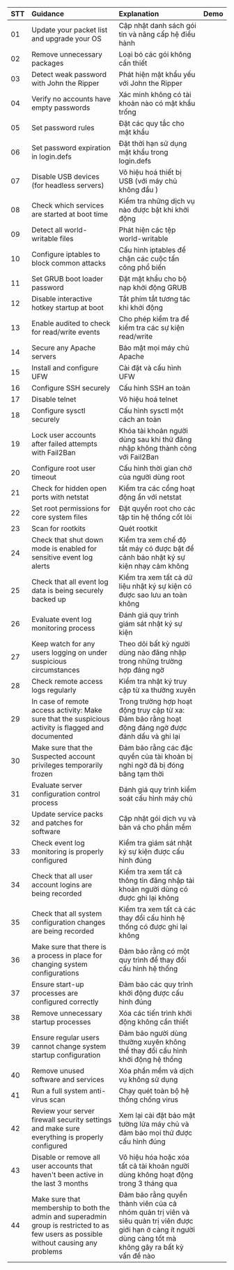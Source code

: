 |STT|Guidance|Explanation|Demo|
|:---|:---|:---|:---|
|01|Update your packet list and upgrade your OS|Cập nhật danh sách gói tin và nâng cấp hệ điều hành||
|02|Remove unnecessary packages|Loại bỏ các gói không cần thiết||
|03|Detect weak password with John the Ripper|Phát hiện mật khẩu yếu với John the Ripper||
|04|Verify no accounts have empty passwords|Xác minh không có tài khoản nào có mật khẩu trống||
|05|Set password rules|Đặt các quy tắc cho mật khẩu||
|06|Set password expiration in login.defs|Đặt thời hạn sử dụng mật khẩu trong login.defs||
|07|Disable USB devices (for headless servers)|Vô hiệu hoá thiết bị USB (với máy chủ không đầu )||
|08|Check which services are started at boot time|Kiểm tra những dịch vụ nào được bật khi khởi động||
|09|Detect all world-writable files|Phát hiện các tệp world-writable||
|10|Configure iptables to block common attacks|Cấu hình iptables để chặn các cuộc tấn công phổ biến||
|11|Set GRUB boot loader password|Đặt mật khẩu cho bộ nạp khởi động GRUB||
|12|Disable interactive hotkey startup at boot|Tắt phím tắt tương tác khi khởi động||
|13|Enable audited to check for read/write events|Cho phép kiểm tra để kiểm tra các sự kiện read/write||
|14|Secure any Apache servers|Bảo mật mọi máy chủ Apache||
|15|Install and configure UFW|Cài đặt và cấu hình UFW||
|16|Configure SSH securely|Cấu hình SSH an toàn||
|17|Disable telnet|Vô hiệu hoá telnet||
|18|Configure sysctl securely|Cấu hình sysctl một cách an toàn||
|19|Lock user accounts after failed attempts with Fail2Ban|Khóa tài khoản người dùng sau khi thử đăng nhập không thành công với Fail2Ban||
|20|Configure root user timeout|Cấu hình thời gian chờ của người dùng root||
|21|Check for hidden open ports with netstat|Kiểm tra các cổng hoạt động ẩn với netstat||
|22|Set root permissions for core system files|Đặt quyền root cho các tập tin hệ thống cốt lõi||
|23|Scan for rootkits|Quét rootkit||
|24|Check that shut down mode is enabled for sensitive event log alerts|Kiểm tra xem chế độ tắt máy có được bật để cảnh báo nhật ký sự kiện nhạy cảm không||
|25|Check that all event log data is being securely backed up|Kiểm tra xem tất cả dữ liệu nhật ký sự kiện có được sao lưu an toàn không||
|26|Evaluate event log monitoring process|Đánh giá quy trình giám sát nhật ký sự kiện||
|27|Keep watch for any users logging on under suspicious circumstances|Theo dõi bất kỳ người dùng nào đăng nhập trong những trường hợp đáng ngờ||
|28|Check remote access logs regularly|Kiểm tra nhật ký truy cập từ xa thường xuyên||
|29|In case of remote access activity: Make sure that the suspicious activity is flagged and documented|Trong trường hợp hoạt động truy cập từ xa: Đảm bảo rằng hoạt động đáng ngờ được đánh dấu và ghi lại||
|30|Make sure that the Suspected account privileges temporarily frozen|Đảm bảo rằng các đặc quyền của tài khoản bị nghi ngờ đã bị đóng băng tạm thời||
|31|Evaluate server configuration control process|Đánh giá quy trình kiểm soát cấu hình máy chủ||
|32|Update service packs and patches for software|Cập nhật gói dịch vụ và bản vá cho phần mềm||
|33|Check event log monitoring is properly configured|Kiểm tra giám sát nhật ký sự kiện được cấu hình đúng||
|34|Check that all user account logins are being recorded|Kiểm tra xem tất cả thông tin đăng nhập tài khoản người dùng có được ghi lại không||
|35|Check that all system configuration changes are being recorded|Kiểm tra xem tất cả các thay đổi cấu hình hệ thống có được ghi lại không||
|36|Make sure that there is a process in place for changing system configurations|Đảm bảo rằng có một quy trình để thay đổi cấu hình hệ thống||
|37|Ensure start-up processes are configured correctly|Đảm bảo các quy trình khởi động được cấu hình đúng||
|38|Remove unnecessary startup processes|Xóa các tiến trình khởi động không cần thiết||
|39|Ensure regular users cannot change system startup configuration|Đảm bảo người dùng thường xuyên không thể thay đổi cấu hình khởi động hệ thống||
|40|Remove unused software and services|Xóa phần mềm và dịch vụ không sử dụng||
|41|Run a full system anti-virus scan|Chạy quét toàn bộ hệ thống chống virus||
|42|Review your server firewall security settings and make sure everything is properly configured|Xem lại cài đặt bảo mật tường lửa máy chủ và đảm bảo mọi thứ được cấu hình đúng||
|43|Disable or remove all user accounts that haven't been active in the last 3 months|Vô hiệu hóa hoặc xóa tất cả tài khoản người dùng không hoạt động trong 3 tháng qua||
|44|Make sure that membership to both the admin and superadmin group is restricted to as few users as possible without causing any problems|Đảm bảo rằng quyền thành viên của cả nhóm quản trị viên và siêu quản trị viên được giới hạn ở càng ít người dùng càng tốt mà không gây ra bất kỳ vấn đề nào||
